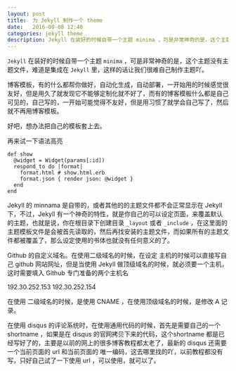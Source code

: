 ```yaml
---
layout: post
title:  为 Jekyll 制作一个 theme
date:   2016-09-08 12:40
categories: jekyll theme
description: Jekyll 在装好的时候自带一个主题 minima ，可是非常神奇的是，这个主题没有主题文件，难道是集成在 Jekyll 里，这样的话让我们很难自己制作主题吖。
---
```


`Jekyll` 在装好的时候自带一个主题 `minima` ，可是非常神奇的是，这个主题没有主题文件，难道是集成在 `Jekyll` 里，这样的话让我们很难自己制作主题吖。

博客模板，有的什么都帮你做好，自动化生成，自动部署，一开始用的时候感觉很友好，但是用久了就发现它不能够定制化就不好了，而有的博客模板什么都是自己可见的，自己写的，一开始可能觉得不友好，但是用习惯了就学会自己写了，然后就不再用博客模板。

好吧，想办法把自己的模板套上去。

再来试一下语法高亮

```
def show
  @widget = Widget(params[:id])
  respond_to do |format|
    format.html # show.html.erb
    format.json { render json: @widget }
  end
end
```

Jekyll 的 minnama 是自带的，或者其他的的主题文件都不会正常显示在 Jekyll 下，不过，Jekyll 有一个神奇的特性，就是你自己的可以设定页面，来覆盖默认的主题，也就是说，你在根目录下创建目录 `_layout` 或者 `_include` ，在这里面的主题模板文件是会被首先读取的，然后再找安装的主题文件，而如果所有的主题文件都被覆盖了，那么设定使用的书体也就没有任何意义的了。

Github 的自定义域名。在使用二级域名的时候，在设定 主机的时候可以直接写自己 github 网站网址，但是当使用 Jekyll 做顶级域名的时候，就必须要一个主机，这时需要填入 Github 专门准备的两个主机名

192.30.252.153
192.30.252.154

在使用 二级域名的时候，是使用 CNAME ，在使用顶级域名的时候，是修改 A 记录。

在使用 disqus 的评论系统时，在使用通用代码的时候，首先是需要自己的一个 shortname ，如果是在 disqus 的官网拷贝下来的代码，这个shortname 都是已经写好了的，主要是以前的网上的很多博客教程都太老了，最新的 disqus 还需要一个当前页面的 url 和当前页面的 唯一编码，这去哪里找的吖，以前教程都没有写，只好自己试了一下使用 url ，可以使用，就可以了。